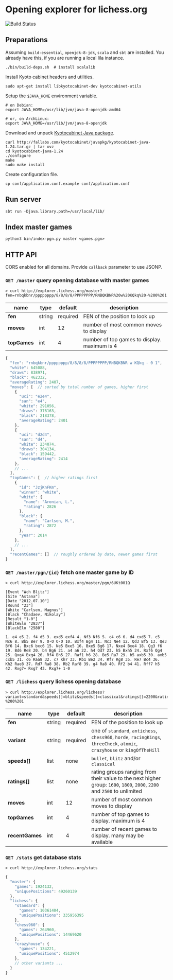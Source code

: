 Opening explorer for lichess.org
================================

[![Build Status](https://travis-ci.org/niklasf/lila-openingexplorer.svg?branch=master)](https://travis-ci.org/niklasf/lila-openingexplorer)

Preparations
------------

Assuming `build-essential`, `openjdk-8-jdk`, `scala` and `sbt` are installed.
You already have this, if you are running a local lila instance.

    ./bin/build-deps.sh  # install scalalib

Install Kyoto cabinet headers and utilities.

    sudo apt-get install libkyotocabinet-dev kyotocabinet-utils

Setup the `$JAVA_HOME` environment variable.

    # on Debian:
    export JAVA_HOME=/usr/lib/jvm/java-8-openjdk-amd64

    # or, on ArchLinux:
    export JAVA_HOME=/usr/lib/jvm/java-8-openjdk

Download and unpack [Kyotocabinet Java package](http://fallabs.com/kyotocabinet/javapkg/).

    curl http://fallabs.com/kyotocabinet/javapkg/kyotocabinet-java-1.24.tar.gz | tar xvz
    cd kyotocabinet-java-1.24
    ./configure
    make
    sudo make install

Create configuration file.

    cp conf/application.conf.example conf/application.conf

Run server
----------

    sbt run -Djava.library.path=/usr/local/lib/

Index master games
------------------

    python3 bin/index-pgn.py master <games.pgn>

HTTP API
--------

CORS enabled for all domains. Provide `callback` parameter to use JSONP.

### `GET /master` query opening database with master games

```
> curl http://explorer.lichess.org/master?fen=rnbqkbnr/pppppppp/8/8/8/8/PPPPPPPP/RNBQKBNR%20w%20KQkq%20-%200%201
```

name | type | default | description
--- | --- | --- | ---
**fen** | string | required | FEN of the position to look up
**moves** | int | 12 | number of most common moves to display
**topGames** | int | 4 | number of top games to display. maximum is 4

```javascript
{
  "fen": "rnbqkbnr/pppppppp/8/8/8/8/PPPPPPPP/RNBQKBNR w KQkq - 0 1",
  "white": 645088,
  "draws": 838971,
  "black": 462332,
  "averageRating": 2407,
  "moves": [  // sorted by total number of games, higher first
    {
      "uci": "e2e4",
      "san": "e4",
      "white": 291056,
      "draws": 376163,
      "black": 218378,
      "averageRating": 2401
    },
    {
      "uci": "d2d4",
      "san": "d4",
      "white": 234074,
      "draws": 304134,
      "black": 159442,
      "averageRating": 2414
    },
    // ...
  ],
  "topGames": [  // higher ratings first
    {
      "id": "JzjKnFKm",
      "winner": "white",
      "white": {
        "name": "Aronian, L.",
        "rating": 2826
      },
      "black": {
        "name": "Carlsen, M.",
        "rating": 2872
      },
      "year": 2014
    },
    // ...
  ],
  "recentGames": []  // roughly ordered by date, newer games first
}
```

### `GET /master/pgn/{id}` fetch one master game by ID

```
> curl http://explorer.lichess.org/master/pgn/6UKt001Q
```

```
[Event "Wch Blitz"]
[Site "Astana"]
[Date "2012.07.10"]
[Round "23"]
[White "Carlsen, Magnus"]
[Black "Chadaev, Nikolay"]
[Result "1-0"]
[WhiteElo "2837"]
[BlackElo "2580"]

1. e4 e5 2. f4 d5 3. exd5 exf4 4. Nf3 Nf6 5. c4 c6 6. d4 cxd5 7. c5 Nc6 8. Bb5 Be7 9. O-O O-O 10. Bxf4 Bg4 11. Nc3 Ne4 12. Qd3 Bf5 13. Qe3 Bf6 14. Bxc6 bxc6 15. Ne5 Bxe5 16. Bxe5 Bg6 17. Nxe4 Bxe4 18. Qg3 f6 19. Bd6 Re8 20. b4 Bg6 21. a4 a6 22. h4 Qd7 23. h5 Bxh5 24. Rxf6 Qg4 25. Qxg4 Bxg4 26. Rf4 Bh5 27. Raf1 h6 28. Be5 Ra7 29. b5 axb5 30. axb5 cxb5 31. c6 Raa8 32. c7 Kh7 33. Rb1 Be2 34. Rf7 Rg8 35. Re7 Bc4 36. Kh2 Rae8 37. Rd7 Ra8 38. Rb2 Raf8 39. g4 Ra8 40. Rf2 b4 41. Rff7 h5 42. Rxg7+ Rxg7 43. Rxg7+ 1-0
```

### `GET /lichess` query lichess opening database

```
> curl http://explorer.lichess.org/lichess?variant=standard&speeds[]=blitz&speeds[]=classical&ratings[]=2200&ratings[]=2500&fen=rnbqkbnr/pppppppp/8/8/8/8/PPPPPPPP/RNBQKBNR%20w%20KQkq%20-%200%201
```

name | type | default | description
--- | --- | --- | ---
**fen** | string | required | FEN of the position to look up
**variant** | string | required | one of `standard`, `antichess`, `chess960`, `horde`, `racingKings`, `threeCheck`, `atomic`, `crazyhouse` or `kingOfTheHill`
**speeds[]** | list | none | `bullet`, `blitz` and/or `classical`
**ratings[]** | list | none | rating groups ranging from their value to the next higher group: `1600`, `1800`, `2000`, `2200` and `2500` to unlimited
**moves** | int | 12 | number of most common moves to display
**topGames** | int | 4 | number of top games to display. maximum is 4
**recentGames** | int | 4 | number of recent games to display. many may be available


### `GET /stats` get database stats

```
> curl http://explorer.lichess.org/stats
```

```javascript
{
  "master": {
    "games": 1924132,
    "uniquePositions": 49260139
  },
  "lichess": {
    "standard": {
      "games": 10361404,
      "uniquePositions": 335956395
    },
    "chess960": {
      "games": 264960,
      "uniquePositions": 14469620
    },
    "crazyhouse": {
      "games": 134221,
      "uniquePositions": 4512974
    },
    // other variants ...
  }
}
```
